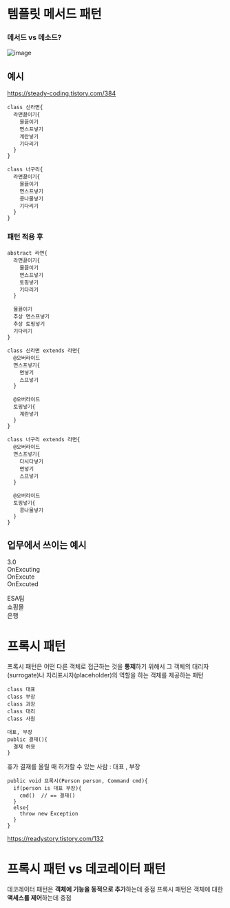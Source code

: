 # 템플릿 메서드 패턴

### 메서드 vs 메소드?

![image](https://user-images.githubusercontent.com/59535499/198889402-afc82e07-408c-4243-86e8-9224133e16f9.png)
 
## 예시

https://steady-coding.tistory.com/384  
 
```
class 신라면{
  라면끓이기{
    물끓이기
    면스프넣기
    계란넣기
    기다리기
  }
}

class 너구리{
  라면끓이기{
    물끓이기
    면스프넣기
    콩나물넣기
    기다리기
  }
}
```

### 패턴 적용 후

```
abstract 라면{
  라면끓이기{
    물끓이기
    면스프넣기
    토핑넣기
    기다리기
  }
  
  물끓이기
  추상 면스프넣기
  추상 토핑넣기
  기다리기
}

class 신라면 extends 라면{
  @오버라이드
  면스프넣기{
    면넣기
    스프넣기
  }
  
  @오버라이드
  토핑넣기{
    계란넣기
  }
}

class 너구리 extends 라면{
  @오버라이드
  면스프넣기{
    다시다넣기
    면넣기
    스프넣기
  }
  
  @오버라이드
  토핑넣기{
    콩나물넣기
  }
}
```

## 업무에서 쓰이는 예시

3.0  
OnExcuting  
OnExcute  
OnExcuted  
  
ESA팀  
쇼핑몰  
은행  



# 프록시 패턴

프록시 패턴은 어떤 다른 객체로 접근하는 것을 **통제**하기 위해서 그 객체의 대리자(surrogate)나 자리표시자(placeholder)의 역할을 하는 객체를 제공하는 패턴

```
class 대표
class 부장
class 과장
class 대리
class 사원
```

```
대표, 부장
public 결재(){
  결재 허용
}
```

휴가 결재를 올릴 때 허가할 수 있는 사람 : 대표 , 부장

```
public void 프록시(Person person, Command cmd){
  if(person is 대표 부장){
    cmd()  // == 결재()
  }
  else{
    throw new Exception
  }
}
```

https://readystory.tistory.com/132


# 프록시 패턴 vs 데코레이터 패턴

데코레이터 패턴은 **객체에 기능을 동적으로 추가**하는데 중점
프록시 패턴은 객체에 대한 **액세스를 제어**하는데 중점

